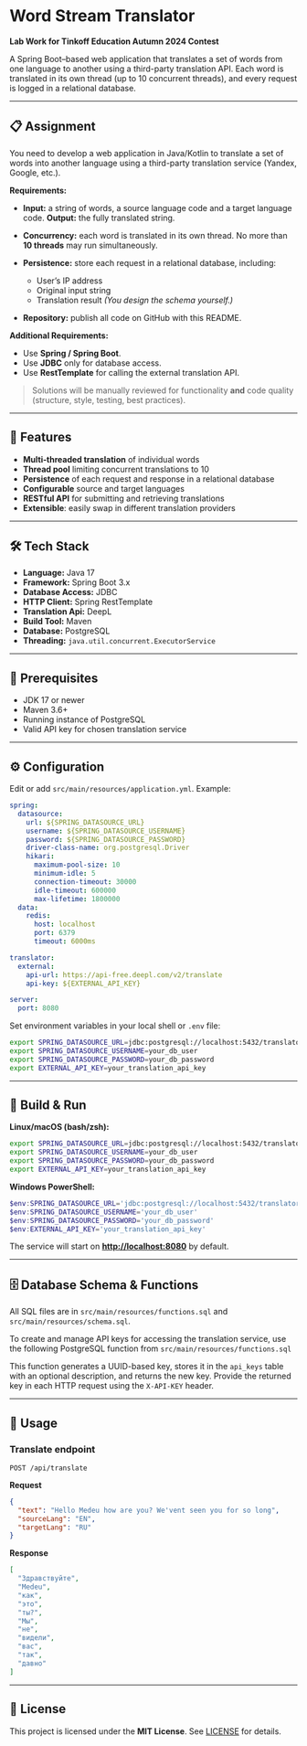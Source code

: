 # Word Stream Translator

**Lab Work for Tinkoff Education Autumn 2024 Contest**

A Spring Boot–based web application that translates a set of words from one language to another using a third-party translation API. Each word is translated in its own thread (up to 10 concurrent threads), and every request is logged in a relational database.

---

## 📋 Assignment

You need to develop a web application in Java/Kotlin to translate a set of words into another language using a third-party translation service (Yandex, Google, etc.).

**Requirements:**

* **Input:** a string of words, a source language code and a target language code.
  **Output:** the fully translated string.
* **Concurrency:** each word is translated in its own thread. No more than **10 threads** may run simultaneously.
* **Persistence:** store each request in a relational database, including:

    * User’s IP address
    * Original input string
    * Translation result
      *(You design the schema yourself.)*
* **Repository:** publish all code on GitHub with this README.

**Additional Requirements:**

* Use **Spring / Spring Boot**.
* Use **JDBC** only for database access.
* Use **RestTemplate** for calling the external translation API.

> Solutions will be manually reviewed for functionality **and** code quality (structure, style, testing, best practices).

---

## 🚀 Features

* **Multi‑threaded translation** of individual words
* **Thread pool** limiting concurrent translations to 10
* **Persistence** of each request and response in a relational database
* **Configurable** source and target languages
* **RESTful API** for submitting and retrieving translations
* **Extensible**: easily swap in different translation providers

---

## 🛠️ Tech Stack

* **Language:** Java 17
* **Framework:** Spring Boot 3.x
* **Database Access:** JDBC
* **HTTP Client:** Spring RestTemplate
* **Translation Api:** DeepL
* **Build Tool:** Maven
* **Database:** PostgreSQL
* **Threading:** `java.util.concurrent.ExecutorService`

---

## 🔧 Prerequisites

* JDK 17 or newer
* Maven 3.6+
* Running instance of PostgreSQL
* Valid API key for chosen translation service

---

## ⚙️ Configuration

Edit or add `src/main/resources/application.yml`. Example:

```yaml
spring:
  datasource:
    url: ${SPRING_DATASOURCE_URL}
    username: ${SPRING_DATASOURCE_USERNAME}
    password: ${SPRING_DATASOURCE_PASSWORD}
    driver-class-name: org.postgresql.Driver
    hikari:
      maximum-pool-size: 10
      minimum-idle: 5
      connection-timeout: 30000
      idle-timeout: 600000
      max-lifetime: 1800000
  data:
    redis:
      host: localhost
      port: 6379
      timeout: 6000ms

translator:
  external:
    api-url: https://api-free.deepl.com/v2/translate
    api-key: ${EXTERNAL_API_KEY}

server:
  port: 8080
```

Set environment variables in your local shell or `.env` file:

```bash
export SPRING_DATASOURCE_URL=jdbc:postgresql://localhost:5432/translator_db
export SPRING_DATASOURCE_USERNAME=your_db_user
export SPRING_DATASOURCE_PASSWORD=your_db_password
export EXTERNAL_API_KEY=your_translation_api_key 
```

---

## 🚀 Build & Run

**Linux/macOS (bash/zsh):**

```bash
export SPRING_DATASOURCE_URL=jdbc:postgresql://localhost:5432/translator_db
export SPRING_DATASOURCE_USERNAME=your_db_user
export SPRING_DATASOURCE_PASSWORD=your_db_password
export EXTERNAL_API_KEY=your_translation_api_key
```

**Windows PowerShell:**

```powershell
$env:SPRING_DATASOURCE_URL='jdbc:postgresql://localhost:5432/translator_db'
$env:SPRING_DATASOURCE_USERNAME='your_db_user'
$env:SPRING_DATASOURCE_PASSWORD='your_db_password'
$env:EXTERNAL_API_KEY='your_translation_api_key'
```

The service will start on **[http://localhost:8080](http://localhost:8080)** by default.

---
## 🗄️ Database Schema & Functions

All SQL files are in `src/main/resources/functions.sql` and `src/main/resources/schema.sql`.

To create and manage API keys for accessing the translation service, use the following PostgreSQL function from `src/main/resources/functions.sql`

This function generates a UUID-based key, stores it in the `api_keys` table with an optional description, and returns the new key. 
Provide the returned key in each HTTP request using the `X-API-KEY` header.

---
## 📡 Usage


### Translate endpoint

`POST /api/translate`

**Request**

```json
{
  "text": "Hello Medeu how are you? We'vent seen you for so long",
  "sourceLang": "EN",
  "targetLang": "RU"
}
```

**Response**

```json
[
  "Здравствуйте",
  "Medeu",
  "как",
  "это",
  "ты?",
  "Мы",
  "не",
  "видели",
  "вас",
  "так",
  "давно"
]
```

---

## 📝 License

This project is licensed under the **MIT License**.
See [LICENSE](LICENSE) for details.
